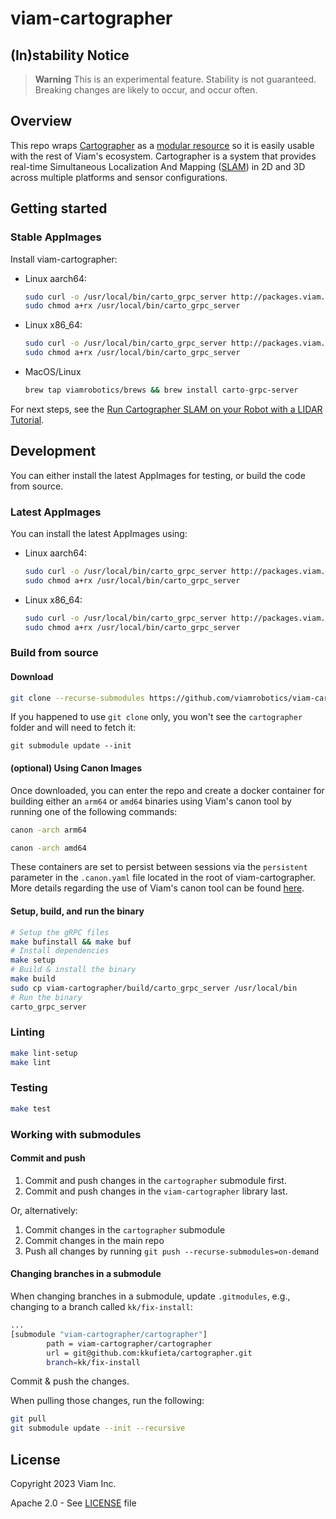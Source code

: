 # viam-cartographer

## (In)stability Notice
> **Warning**
> This is an experimental feature. Stability is not guaranteed. Breaking changes are likely to occur, and occur often.

## Overview

This repo wraps [Cartographer](https://github.com/cartographer-project/cartographer) as a [modular resource](https://docs.viam.com/program/extend/modular-resources/) so it is easily usable with the rest of Viam's ecosystem. Cartographer is a system that provides real-time Simultaneous Localization
And Mapping ([SLAM](https://en.wikipedia.org/wiki/Simultaneous_localization_and_mapping)) in 2D and 3D across multiple platforms and sensor configurations.

## Getting started

### Stable AppImages

Install viam-cartographer:

* Linux aarch64:
    ```bash
    sudo curl -o /usr/local/bin/carto_grpc_server http://packages.viam.com/apps/slam-servers/carto_grpc_server-stable-aarch64.AppImage
    sudo chmod a+rx /usr/local/bin/carto_grpc_server
    ```
 * Linux x86_64:
    ```bash
    sudo curl -o /usr/local/bin/carto_grpc_server http://packages.viam.com/apps/slam-servers/carto_grpc_server-stable-x86_64.AppImage
    sudo chmod a+rx /usr/local/bin/carto_grpc_server
    ```
* MacOS/Linux
    ```bash
    brew tap viamrobotics/brews && brew install carto-grpc-server
    ```

For next steps, see the [Run Cartographer SLAM on your Robot with a LIDAR Tutorial](https://docs.viam.com/services/slam/run-slam-cartographer/).

## Development

You can either install the latest AppImages for testing, or build the code from source.

### Latest AppImages

You can install the latest AppImages using:
* Linux aarch64:
    ```bash
    sudo curl -o /usr/local/bin/carto_grpc_server http://packages.viam.com/apps/slam-servers/carto_grpc_server-latest-aarch64.AppImage
    sudo chmod a+rx /usr/local/bin/carto_grpc_server
    ```
 * Linux x86_64:
    ```bash
    sudo curl -o /usr/local/bin/carto_grpc_server http://packages.viam.com/apps/slam-servers/carto_grpc_server-latest-x86_64.AppImage
    sudo chmod a+rx /usr/local/bin/carto_grpc_server
    ```

### Build from source

#### Download
```bash
git clone --recurse-submodules https://github.com/viamrobotics/viam-cartographer.git
```

If you happened to use `git clone` only, you won't see the `cartographer` folder and will need to fetch it:

`git submodule update --init`

#### (optional) Using Canon Images

Once downloaded, you can enter the repo and create a docker container for building either an `arm64` or `amd64` binaries  using Viam's canon tool by running one of the following commands:

```bash
canon -arch arm64
```

```bash
canon -arch amd64
```

These containers are set to persist between sessions via the `persistent` parameter in the `.canon.yaml` file located in the root of viam-cartographer. More details regarding the use of Viam's canon tool can be found [here](https://github.com/viamrobotics/canon).

#### Setup, build, and run the binary

```bash
# Setup the gRPC files
make bufinstall && make buf 
# Install dependencies
make setup
# Build & install the binary
make build
sudo cp viam-cartographer/build/carto_grpc_server /usr/local/bin
# Run the binary
carto_grpc_server
```

### Linting

```bash
make lint-setup
make lint
```
### Testing

```bash
make test
```
### Working with submodules

#### Commit and push
1. Commit and push changes in the `cartographer` submodule first.
2. Commit and push changes in the `viam-cartographer` library last.

Or, alternatively:
1. Commit changes in the `cartographer` submodule
2. Commit changes in the main repo
3. Push all changes by running `git push --recurse-submodules=on-demand`

#### Changing branches in a submodule
When changing branches in a submodule, update `.gitmodules`, e.g., changing to a branch called `kk/fix-install`:

```bash
...
[submodule "viam-cartographer/cartographer"]
        path = viam-cartographer/cartographer
        url = git@github.com:kkufieta/cartographer.git
        branch=kk/fix-install
```

Commit & push the changes.

When pulling those changes, run the following:
```bash
git pull
git submodule update --init --recursive
```

## License
Copyright 2023 Viam Inc.

Apache 2.0 - See [LICENSE](https://github.com/viamrobotics/slam/blob/main/LICENSE) file

